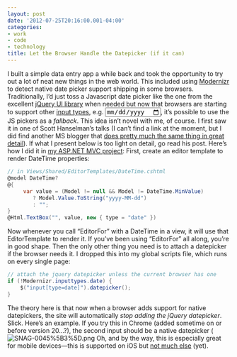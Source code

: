 ```yaml
---
layout: post
date: '2012-07-25T20:16:00.001-04:00'
categories:
- work
- code
- technology
title: Let the Browser Handle the Datepicker (if it can)
---
```



I built a simple data entry app a while back and took the opportunity to try out a lot of neat new things in the web world. This included using [Modernizr](http://modernizr.com/) to detect native date picker support shipping in some browsers.
Traditionally, I’d just toss a Javascript date picker like the one from the excellent [jQuery UI library](http://jqueryui.com/demos/datepicker/) when needed but now that browsers are starting to support other [input types](http://www.w3.org/TR/html-markup/input.html#input), e.g. <input type="date"/>, it’s possible to use the JS pickers as a *fallback*.
This idea isn’t novel with me, of course. I first saw it in one of Scott Hanselman’s talks (I can’t find a link at the moment, but I did find another MS blogger that [does pretty much the same thing in great detail](http://www.asp.net/mvc/tutorials/javascript/using-the-html5-and-jquery-ui-datepicker-popup-calendar-with-aspnet-mvc/using-the-html5-and-jquery-ui-datepicker-popup-calendar-with-aspnet-mvc-part-4)). If what I present below is too light on detail, go read his post.
Here’s how I did it in [my ASP.NET MVC project](https://github.com/mharen/service-tracker/):
First, create an editor template to render DateTime properties:
```cs
// in Views/Shared/EditorTemplates/DateTime.cshtml
﻿@model DateTime?
@{ 
     var value = (Model != null && Model != DateTime.MinValue)
        ? Model.Value.ToString("yyyy-MM-dd") 
        : ""; 
}
@Html.TextBox("", value, new { type = "date" })
```

Now whenever you call “EditorFor” with a DateTime in a view, it will use that EditorTemplate to render it. If you’ve been using “EditorFor” all along, you’re in good shape.
Then the only other thing you need is to attach a datepicker if the browser needs it. I dropped this into my global scripts file, which runs on every single page:
```cs
// attach the jquery datepicker unless the current browser has one
if (!Modernizr.inputtypes.date) {
    $("input[type=date]").datepicker();
}
```

The theory here is that now when a browser adds support for native datepickers, the site will automatically *stop adding the jQuery datepicker*. Slick.
Here’s an example. If you try this in Chrome (added sometime on or before version 20…?), the second input should be a native datepicker (![SNAG-0045%5B3%5D.png](SNAG-0045%5B3%5D.png)</a>
Oh, and by the way, this is especially great for mobile devices—this is supported on iOS but [not much else](http://caniuse.com/#feat=input-datetime) (yet).